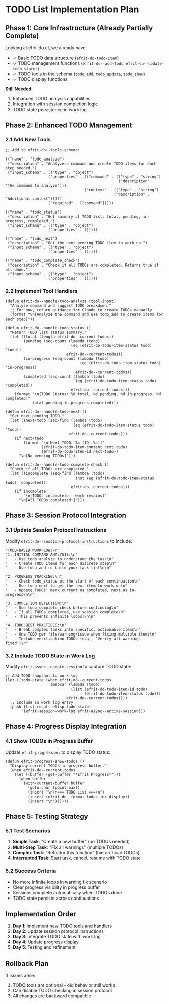 # TODO List Implementation Plan

## Phase 1: Core Infrastructure (Already Partially Complete)

Looking at efrit-do.el, we already have:
- ✓ Basic TODO data structure (`efrit-do-todo-item`)
- ✓ TODO management functions (`efrit-do--add-todo`, `efrit-do--update-todo-status`)
- ✓ TODO tools in the schema (`todo_add`, `todo_update`, `todo_show`)
- ✓ TODO display functions

**Still Needed:**
1. Enhanced TODO analysis capabilities
2. Integration with session completion logic
3. TODO state persistence in work log

## Phase 2: Enhanced TODO Management

### 2.1 Add New Tools
```elisp
;; Add to efrit-do--tools-schema:

(("name" . "todo_analyze")
 ("description" . "Analyze a command and create TODO items for each step needed.")
 ("input_schema" . (("type" . "object")
                   ("properties" . (("command" . (("type" . "string")
                                                  ("description" . "The command to analyze")))
                                   ("context" . (("type" . "string")
                                                ("description" . "Additional context")))))
                   ("required" . ["command"]))))

(("name" . "todo_status")
 ("description" . "Get summary of TODO list: total, pending, in-progress, completed.")
 ("input_schema" . (("type" . "object")
                   ("properties" . ()))))

(("name" . "todo_next")
 ("description" . "Get the next pending TODO item to work on.")
 ("input_schema" . (("type" . "object")
                   ("properties" . ()))))

(("name" . "todo_complete_check")
 ("description" . "Check if all TODOs are completed. Returns true if all done.")
 ("input_schema" . (("type" . "object")
                   ("properties" . ()))))
```

### 2.2 Implement Tool Handlers
```elisp
(defun efrit-do--handle-todo-analyze (tool-input)
  "Analyze command and suggest TODO breakdown."
  ;; For now, return guidance for Claude to create TODOs manually
  (format "\n[Analyze the command and use todo_add to create items for each step]"))

(defun efrit-do--handle-todo-status ()
  "Return TODO list status summary."
  (let ((total (length efrit-do--current-todos))
        (pending (seq-count (lambda (todo) 
                             (eq (efrit-do-todo-item-status todo) 'todo))
                           efrit-do--current-todos))
        (in-progress (seq-count (lambda (todo)
                                 (eq (efrit-do-todo-item-status todo) 'in-progress))
                               efrit-do--current-todos))
        (completed (seq-count (lambda (todo)
                               (eq (efrit-do-todo-item-status todo) 'completed))
                             efrit-do--current-todos)))
    (format "\n[TODO Status: %d total, %d pending, %d in-progress, %d completed]"
            total pending in-progress completed)))

(defun efrit-do--handle-todo-next ()
  "Get next pending TODO."
  (let ((next-todo (seq-find (lambda (todo)
                              (eq (efrit-do-todo-item-status todo) 'todo))
                            efrit-do--current-todos)))
    (if next-todo
        (format "\n[Next TODO: %s (ID: %s)]" 
                (efrit-do-todo-item-content next-todo)
                (efrit-do-todo-item-id next-todo))
      "\n[No pending TODOs]")))

(defun efrit-do--handle-todo-complete-check ()
  "Check if all TODOs are completed."
  (let ((incomplete (seq-find (lambda (todo)
                               (not (eq (efrit-do-todo-item-status todo) 'completed)))
                             efrit-do--current-todos)))
    (if incomplete
        "\n[TODOs incomplete - work remains]"
      "\n[All TODOs completed!]")))
```

## Phase 3: Session Protocol Integration

### 3.1 Update Session Protocol Instructions
Modify `efrit-do--session-protocol-instructions` to include:

```elisp
"TODO-BASED WORKFLOW:\n"
"1. INITIAL COMMAND ANALYSIS:\n"
"   - Use todo_analyze to understand the task\n" 
"   - Create TODO items for each discrete step\n"
"   - Use todo_add to build your task list\n\n"

"2. PROGRESS TRACKING:\n"
"   - Check todo_status at the start of each continuation\n"
"   - Use todo_next to get the next item to work on\n"
"   - Update TODOs: mark current as completed, next as in-progress\n\n"

"3. COMPLETION DETECTION:\n"
"   - Use todo_complete_check before continuing\n"
"   - If all TODOs completed, use session_complete\n"
"   - This prevents infinite loops!\n\n"

"4. TODO BEST PRACTICES:\n"
"   - Break complex tasks into specific, actionable items\n"
"   - One TODO per file/warning/issue when fixing multiple items\n"
"   - Include verification TODOs (e.g., 'Verify all warnings fixed')\n"
```

### 3.2 Include TODO State in Work Log
Modify `efrit-async--update-session` to capture TODO state:

```elisp
;; Add TODO snapshot to work log
(let ((todo-state (when efrit-do--current-todos
                    (mapcar (lambda (todo)
                             (list (efrit-do-todo-item-id todo)
                                   (efrit-do-todo-item-status todo)))
                           efrit-do--current-todos))))
  ;; Include in work log entry
  (push (list result elisp todo-state) 
        (efrit-session-work-log efrit-async--active-session)))
```

## Phase 4: Progress Display Integration

### 4.1 Show TODOs in Progress Buffer
Update `efrit-progress.el` to display TODO status:

```elisp
(defun efrit-progress-show-todos ()
  "Display current TODOs in progress buffer."
  (when efrit-do--current-todos
    (let ((buffer (get-buffer "*Efrit Progress*")))
      (when buffer
        (with-current-buffer buffer
          (goto-char (point-max))
          (insert "\n\n=== TODO List ===\n")
          (insert (efrit-do--format-todos-for-display))
          (insert "\n"))))))
```

## Phase 5: Testing Strategy

### 5.1 Test Scenarios
1. **Simple Task**: "Create a new buffer" (no TODOs needed)
2. **Multi-Step Task**: "Fix all warnings" (multiple TODOs)
3. **Complex Task**: "Refactor this function" (hierarchical TODOs)
4. **Interrupted Task**: Start task, cancel, resume with TODO state

### 5.2 Success Criteria
- No more infinite loops in warning fix scenario
- Clear progress visibility in progress buffer
- Sessions complete automatically when TODOs done
- TODO state persists across continuations

## Implementation Order

1. **Day 1**: Implement new TODO tools and handlers
2. **Day 2**: Update session protocol instructions
3. **Day 3**: Integrate TODO state with work log
4. **Day 4**: Update progress display
5. **Day 5**: Testing and refinement

## Rollback Plan

If issues arise:
1. TODO tools are optional - old behavior still works
2. Can disable TODO checking in session protocol
3. All changes are backward compatible